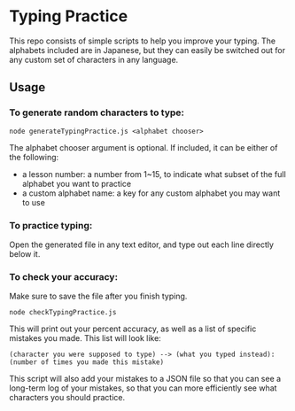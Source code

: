 # Typing Practice

This repo consists of simple scripts to help you improve your typing. The alphabets included are in Japanese, but they can easily be switched out for any custom set of characters in any language.

## Usage

### To generate random characters to type:

```
node generateTypingPractice.js <alphabet chooser>
```

The alphabet chooser argument is optional. If included, it can be either of the following:

* a lesson number: a number from 1~15, to indicate what subset of the full alphabet you want to practice
* a custom alphabet name: a key for any custom alphabet you may want to use

### To practice typing:

Open the generated file in any text editor, and type out each line directly below it.

### To check your accuracy:

Make sure to save the file after you finish typing.

```
node checkTypingPractice.js
```

This will print out your percent accuracy, as well as a list of specific mistakes you made. This list will look like:

```
(character you were supposed to type) --> (what you typed instead): (number of times you made this mistake)
```

This script will also add your mistakes to a JSON file so that you can see a long-term log of your mistakes, so that you can more efficiently see what characters you should practice.